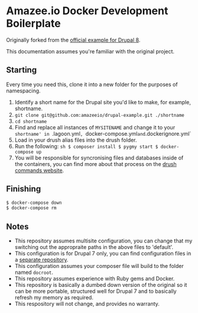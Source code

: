 # Amazee.io Docker Development Boilerplate

Originally forked from the [official example for Drupal 8](https://github.com/amazeeio/drupal-example).

This documentation assumes you're familiar with the original project.

## Starting

Every time you need this, clone it into a new folder for the purposes of namespacing.

  1. Identify a short name for the Drupal site you'd like to make, for example, shortname.
  2. `git clone git@github.com:amazeeio/drupal-example.git ./shortname`
  3. `cd shortname`
  4. Find and replace all instances of `MYSITENAME` and change it to your `shortname' in `.lagoon.yml`, `docker-compose.yml` and `.dockerignore.yml`
  5. Load in your drush alias files into the drush folder.
  6. Run the following:
    ```sh
    $ composer install
    $ pygmy start
    $ docker-compose up
    ```
  7. You will be responsible for syncronising files and databases inside of the containers, you can find more about that process on the [drush commands website](https://drushcommands.com/).

## Finishing

```sh
$ docker-compose down
$ docker-compose rm
```

## Notes

* This repository assumes multisite configuration, you can change that my switching out the appropraite paths in the above files to 'default'.
* This configuration is for Drupal 7 only, you can find configuration files in a [separate repository](https://github.com/fubarhouse/drupal-setting-files).
* This configuration assumes your composer file will build to the folder named `docroot`.
* This repository assumes experience with Ruby gems and Docker.
* This repository is basically a dumbed down version of the original so it can be more portable, structured well for Drupal 7 and to basically refresh my memory as required.
* This respository will not change, and provides no warranty.

